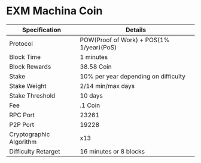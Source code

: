 <h1>EXM Machina Coin</h1>


| Specification  | Details |
| ------------- | ------------- |
| Protocol  | POW(Proof of Work) + POS(1% 1/year)(PoS)  |
| Block Time  | 1 minutes |
| Block Rewards  | 38.58 Coin  |
| Stake  | 10% per year depending on difficulty  |
| Stake Weight | 2/14 min/max days |
| Stake Threshold | 10 days |
| Fee | .1 Coin |
| RPC Port  | 23261  |
| P2P Port | 19228 |
| Cryptographic Algorithm  | x13  |
| Difficulty Retarget  | 16 minutes or 8 blocks |
